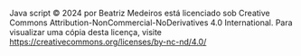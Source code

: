Java script © 2024 por Beatriz Medeiros está licenciado sob Creative Commons Attribution-NonCommercial-NoDerivatives 4.0 International. Para visualizar uma cópia desta licença, visite https://creativecommons.org/licenses/by-nc-nd/4.0/
